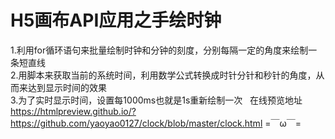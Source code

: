 H5画布API应用之手绘时钟
====================
1.利用for循环语句来批量绘制时钟和分钟的刻度，分别每隔一定的角度来绘制一条短直线  
2.用脚本来获取当前的系统时间，利用数学公式转换成时针分针和秒针的角度，从而来达到显示时间的效果  
3.为了实时显示时间，设置每1000ms也就是1s重新绘制一次  
在线预览地址 https://htmlpreview.github.io/?https://github.com/yaoyao0127/clock/blob/master/clock.html
=￣ω￣=
